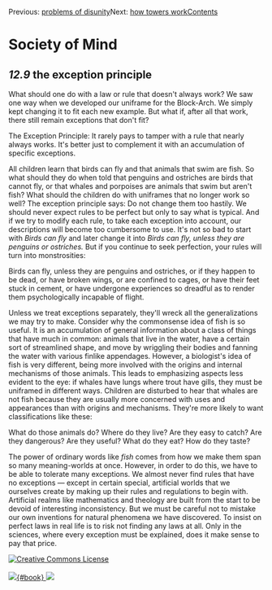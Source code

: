 <div class="chapnav">

<span class="prev">Previous: [problems of
disunity](./som-12.8.html)</span><span class="next">Next: [how towers
work](./som-12.10.html)</span><span
class="contents">[Contents](index.html)</span>
<div class="titlebar">

Society of Mind
===============

</div>

</div>

*12.9* the exception principle
------------------------------

What should one do with a law or rule that doesn't always work? We saw
one way when we developed our uniframe for the Block-Arch. We simply
kept changing it to fit each new example. But what if, after all that
work, there still remain exceptions that don't fit?

The Exception Principle: It rarely pays to tamper with a rule that
nearly always works. It's better just to complement it with an
accumulation of specific exceptions.

All children learn that birds can fly and that animals that swim are
fish. So what should they do when told that penguins and ostriches are
birds that cannot fly, or that whales and porpoises are animals that
swim but aren't fish? What should the children do with uniframes that no
longer work so well? The exception principle says: Do not change them
too hastily. We should never expect rules to be perfect but only to say
what is typical. And if we try to modify each rule, to take each
exception into account, our descriptions will become too cumbersome to
use. It's not so bad to start with *Birds can fly* and later change it
into *Birds can fly, unless they are penguins or ostriches.* But if you
continue to seek perfection, your rules will turn into monstrosities:

Birds can fly, unless they are penguins and ostriches, or if they happen
to be dead, or have broken wings, or are confined to cages, or have
their feet stuck in cement, or have undergone experiences so dreadful as
to render them psychologically incapable of flight.

Unless we treat exceptions separately, they'll wreck all the
generalizations we may try to make. Consider why the commonsense idea of
fish is so useful. It is an accumulation of general information about a
class of things that have much in common: animals that live in the
water, have a certain sort of streamlined shape, and move by wriggling
their bodies and fanning the water with various finlike appendages.
However, a biologist's idea of fish is very different, being more
involved with the origins and internal mechanisms of those animals. This
leads to emphasizing aspects less evident to the eye: if whales have
lungs where trout have gills, they must be uniframed in different ways.
Children are disturbed to hear that whales are not fish because they are
usually more concerned with uses and appearances than with origins and
mechanisms. They're more likely to want classifications like these:

What do those animals do? Where do they live? Are they easy to catch?
Are they dangerous? Are they useful? What do they eat? How do they
taste?

The power of ordinary words like *fish* comes from how we make them span
so many meaning-worlds at once. However, in order to do this, we have to
be able to tolerate many exceptions. We almost never find rules that
have no exceptions — except in certain special, artificial worlds that
we ourselves create by making up their rules and regulations to begin
with. Artificial realms like mathematics and theology are built from the
start to be devoid of interesting inconsistency. But we must be careful
not to mistake our own inventions for natural phenomena we have
discovered. To insist on perfect laws in real life is to risk not
finding any laws at all. Only in the sciences, where every exception
must be explained, does it make sense to pay that price.

<div class="footer">

[![Creative Commons
License](http://i.creativecommons.org/l/by-nc-sa/3.0/80x15.png)](http://creativecommons.org/licenses/by-nc-sa/3.0/deed.en_US)\
\
[![](./images/som_book.jpeg){#book}
![](./images/a_logo_17.gif)](http://www.amazon.com/gp/product/0671657135?ie=UTF8&camp=1789&creativeASIN=0671657135&linkCode=xm2&tag=marvinminsky)

</div>
